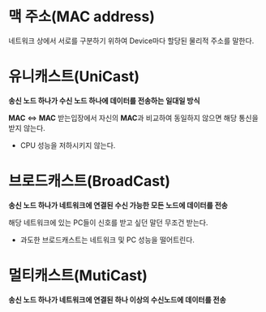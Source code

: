 # 맥 주소(MAC address)

네트워크 상에서 서로를 구분하기 위하여 Device마다 할당된 물리적 주소를 말한다.

# 유니캐스트(UniCast)

**송신 노드 하나가 수신 노드 하나에 데이터를 전송하는 일대일 방식**

**MAC** <=> **MAC** 받는입장에서 자신의 **MAC**과 비교하여 동일하지 않으면 해당 통신을 받지 않는다.

- CPU 성능을 저하시키지 않는다.

# 브로드캐스트(BroadCast)

**송신 노드 하나가 네트워크에 연결된 수신 가능한 모든 노드에 데이터를 전송**

해당 네트워크에 있는 PC들이 신호를 받고 싶던 말던 무조건 받는다.

- 과도한 브로드캐스트는 네트워크 및 PC 성능을 떨어트린다.

# 멀티캐스트(MutiCast)

**송신 노드 하나가 네트워크에 연결된 하나 이상의 수신노드에 데이터를 전송**
